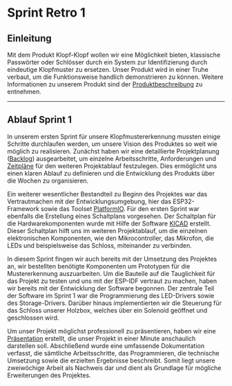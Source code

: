 # Sprint Retro 1

## Einleitung
Mit dem Produkt Klopf-Klopf wollen wir eine Möglichkeit bieten, klassische Passwörter oder Schlösser durch ein System zur Identifizierung durch eindeutige Klopfmuster zu ersetzen.
Unser Produkt wird in einer Truhe verbaut, um die Funktionsweise handlich demonstrieren zu können. Weitere Informationen zu unserem Produkt sind der [Produktbeschreibung](./produkt.md) zu entnehmen.


---
## Ablauf Sprint 1

In unserem ersten Sprint für unsere Klopfmustererkennung mussten einige Schritte durchlaufen werden, um unsere Vision des Produktes so weit wie möglich zu realisieren. Zunächst haben wir eine detaillierte Projektplanung ([Backlog](./backlog.md)) ausgearbeitet, um einzelne Arbeitsschritte, Anforderungen und [Zeitpläne](./sprint_plan.md) für den weiteren Projektablauf festzulegen. Dies ermöglicht uns einen klaren Ablauf zu definieren und die Entwicklung des Produkts über die Wochen zu organisieren. 

Ein weiterer wesentlicher Bestandteil zu Beginn des Projektes war das Vertrautmachen mit der Entwicklungsumgebung, hier das ESP32-Framework sowie das Toolset [PlatformIO](https://platformio.org). 
Für den ersten Sprint war ebenfalls die Erstellung eines Schaltplans vorgesehen. Der Schaltplan für die Hardwarekomponenten wurde mit Hilfe der Software [KICAD](https://kicad.org) erstellt. Dieser Schaltplan hilft uns im weiteren Projektablauf, um die einzelnen elektronischen Komponenten, wie den Mikrocontroller, das Mikrofon, die LEDs und beispielsweise das Schloss, miteinander zu verbinden. 

In diesem Sprint fingen wir auch bereits mit der Umsetzung des Projektes an, wir bestellten benötigte Komponenten um Prototypen für die Mustererkennung auszuarbeiten. Um die Bauteile auf die Tauglichkeit für das Projekt zu testen und uns mit der ESP-IDF vertraut zu machen, haben wir bereits mit der Entwicklung der Software begonnen. Der zentrale Teil der Software im Sprint 1 war die Programmierung des LED-Drivers sowie des Storage-Drivers. Darüber hinaus implementierten wir die Steuerung für das Schloss unserer Holzbox, welches über ein Solenoid geöffnet und geschlossen wird. 

Um unser Projekt möglichst professionell zu präsentieren, haben wir eine [Präsentation](./one-minute-madness.pdf) erstellt, die unser Projekt in einer Minute anschaulich darstellen soll. Abschließend wurde eine umfassende Dokumentation verfasst, die sämtliche Arbeitsschritte, das Programmieren, die technische Umsetzung sowie die erzielten Ergebnisse beschreibt. Somit liegt unsere zweiwöchige Arbeit als Nachweis dar und dient als Grundlage für mögliche Erweiterungen des Projektes. 

